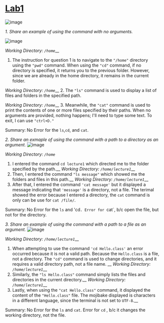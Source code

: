 # [Lab1 ](https://github.com/marksui/cse15l-lab-reports/tree/main)

![image](https://github.com/marksui/cse15l-lab-reports/assets/146782343/efba7c35-960d-4936-b493-4dce3fda083c)

*1. Share an example of using the command with no arguments.*
   
![image](https://github.com/marksui/cse15l-lab-reports/assets/146782343/30373bec-72f0-4c2c-b22e-6f59df8ef537)

*Working Directory: `/home`*__
1. The instruction for question 1 is to navigate to the `"/home"` directory using the `"pwd"` command. When using the `"cd"` command, if no directory is specified, it returns you to the previous folder. However, since we are already in the home directory, it remains in the current folder.
   
*Working Directory: `/home`*__
2. The `"ls"` command is used to display a list of files and folders in the specified path.

*Working Directory: `/home`*__
3. Meanwhile, the `"cat"` command is used to print the contents of one or more files specified by their paths. When no arguments are provided, nothing happens; I'll need to type some text. To exit, I can use `"ctrl+D."`

Summary:
No Error for the `ls`,`cd`, and `cat`.

*2. Share an exmaple of using the command with a path to a directory as an argument.*
![image](https://github.com/marksui/cse15l-lab-reports/assets/146782343/47e8ba46-129f-49a0-8356-e44f58230b1c)

*Working Directory: `/home`*
1. I entered the command `cd lecture1` which directed me to the folder specified by the path.__
*Working Directory: `/home/lecture1`*__
2. Then, I entered the command `"ls message"` which showed me the folders and files in this path.__
*Working Directory: `/home/lecture1`*__
3. After that, I entered the command `'cat message'` but it displayed a message indicating that `'message'` is a directory, not a file. The terimal showed the error because I entered a directory, the `cat` command is only can be use for `cat /file/`.

Summary:
No Error for the `ls` and 'cd`.
Error for `cat`, b/c open the file, but not for the directory.

*3. Share an example of using the command with a path to a file as an argument.*
   ![image](https://github.com/marksui/cse15l-lab-reports/assets/146782343/c60442b9-8905-4dd3-afe7-53c79392c3fd)

*Working Directory: `/home/lecture1`*__
1. When attempting to use the command `'cd Hello.class'` an error occurred because it is not a valid path. Because the `Hello.class` is a file, not a directory. The `"cd"` command is used to change directories, and it requires a valid directory path, not a file name. __
*Working Directory: `/home/lecture1`*__
2. Similarly, the `"ls Hello.class"` command simply lists the files and directories in the current directory.__
*Working Directory: `/home/lecture1`*__
3. Lastly, when using the `"cat Hello.class"` command, it displayed the content of the `"Hello.class"` file. The mojibake displayed is characters in a different language, since the terminal is not set to `UTF-8`.__

Summary:
No Error for the `ls` and `cat`.
Error for `cd` , b/c it changes the working directory, not the file.
